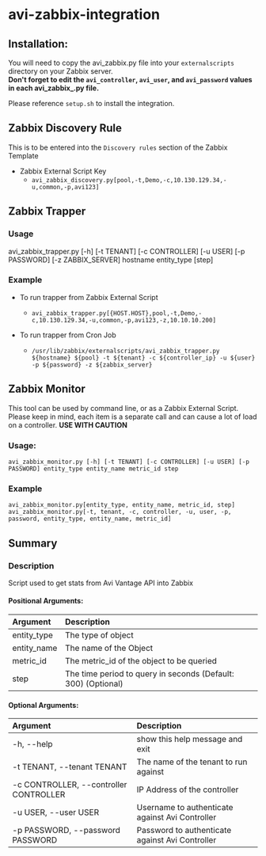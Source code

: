 avi-zabbix-integration
========================

## Installation:

You will need to copy the avi_zabbix.py file into your `externalscripts` directory on your Zabbix server.  
**Don't forget to edit the `avi_controller`, `avi_user`, and `avi_password` values in each avi_zabbix_<integration>.py file.**

Please reference `setup.sh` to install the integration.

## Zabbix Discovery Rule
This is to be entered into the `Discovery rules` section of the Zabbix Template
- Zabbix External Script Key
  - `avi_zabbix_discovery.py[pool,-t,Demo,-c,10.130.129.34,-u,common,-p,avi123]`

## Zabbix Trapper

### Usage
avi_zabbix_trapper.py [-h] [-t TENANT] [-c CONTROLLER] [-u USER] [-p PASSWORD] [-z ZABBIX_SERVER] hostname entity_type [step]

### Example
- To run trapper from Zabbix External Script
  - `avi_zabbix_trapper.py[{HOST.HOST},pool,-t,Demo,-c,10.130.129.34,-u,common,-p,avi123,-z,10.10.10.200]`

- To run trapper from Cron Job
  - `/usr/lib/zabbix/externalscripts/avi_zabbix_trapper.py ${hostname} ${pool} -t ${tenant} -c ${controller_ip} -u ${user} -p ${password} -z ${zabbix_server}`

## Zabbix Monitor
This tool can be used by command line, or as a Zabbix External Script. Please keep in mind, each item is a separate call and can cause a lot of load on a controller. **USE WITH CAUTION**

### Usage:
`avi_zabbix_monitor.py [-h] [-t TENANT] [-c CONTROLLER] [-u USER] [-p PASSWORD] entity_type entity_name metric_id step`

### Example
`avi_zabbix_monitor.py[entity_type, entity_name, metric_id, step]`
`avi_zabbix_monitor.py[-t, tenant, -c, controller, -u, user, -p, password, entity_type, entity_name, metric_id]`


## Summary
### Description
Script used to get stats from Avi Vantage API into Zabbix

#### Positional Arguments:
|  Argument    | Description                                                  |
|:------------ |:------------------------------------------------------------ |
|  entity_type | The type of object                                           |
|  entity_name | The name of the Object                                       |
|  metric_id   | The metric_id of the object to be queried                    |
|  step        | The time period to query in seconds (Default: 300) (Optional)|

#### Optional Arguments:
|  Argument                               | Description                                     |
|:--------------------------------------- |:----------------------------------------------- |
| -h, --help                              | show this help message and exit                 |
| -t TENANT, --tenant TENANT              | The name of the tenant to run against           |
| -c CONTROLLER, --controller CONTROLLER  | IP Address of the controller                    |
| -u USER, --user USER                    | Username to authenticate against Avi Controller |
| -p PASSWORD, --password PASSWORD        | Password to authenticate against Avi Controller |
